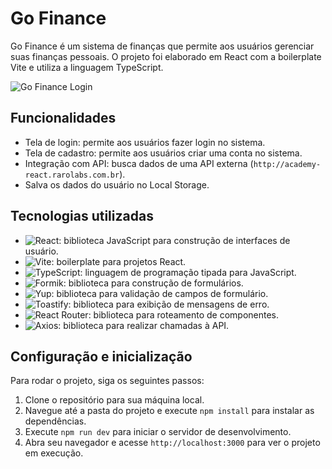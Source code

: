 # Go Finance

Go Finance é um sistema de finanças que permite aos usuários gerenciar suas finanças pessoais. O projeto foi elaborado em React com a boilerplate Vite e utiliza a linguagem TypeScript.

![Go Finance Login](https://git.raroacademy.com.br/vinicius.beritica/go-finance/-/blob/develop/public/images/login.JPG)

## Funcionalidades

- Tela de login: permite aos usuários fazer login no sistema.
- Tela de cadastro: permite aos usuários criar uma conta no sistema.
- Integração com API: busca dados de uma API externa (`http://academy-react.rarolabs.com.br`).
- Salva os dados do usuário no Local Storage.

## Tecnologias utilizadas

- ![React](https://img.shields.io/badge/-React-61DAFB?logo=react&logoColor=white): biblioteca JavaScript para construção de interfaces de usuário.
- ![Vite](https://img.shields.io/badge/-Vite-646CFF?logo=vite&logoColor=white): boilerplate para projetos React.
- ![TypeScript](https://img.shields.io/badge/-TypeScript-3178C6?logo=typescript&logoColor=white): linguagem de programação tipada para JavaScript.
- ![Formik](https://img.shields.io/badge/-Formik-F2C94C): biblioteca para construção de formulários.
- ![Yup](https://img.shields.io/badge/-Yup-6B4FBB): biblioteca para validação de campos de formulário.
- ![Toastify](https://img.shields.io/badge/-Toastify-FDB813): biblioteca para exibição de mensagens de erro.
- ![React Router](https://img.shields.io/badge/-React_Router-CA4245?logo=react-router&logoColor=white): biblioteca para roteamento de componentes.
- ![Axios](https://img.shields.io/badge/-Axios-5A29E4): biblioteca para realizar chamadas à API.

## Configuração e inicialização

Para rodar o projeto, siga os seguintes passos:

1. Clone o repositório para sua máquina local.
2. Navegue até a pasta do projeto e execute `npm install` para instalar as dependências.
3. Execute `npm run dev` para iniciar o servidor de desenvolvimento.
4. Abra seu navegador e acesse `http://localhost:3000` para ver o projeto em execução.
